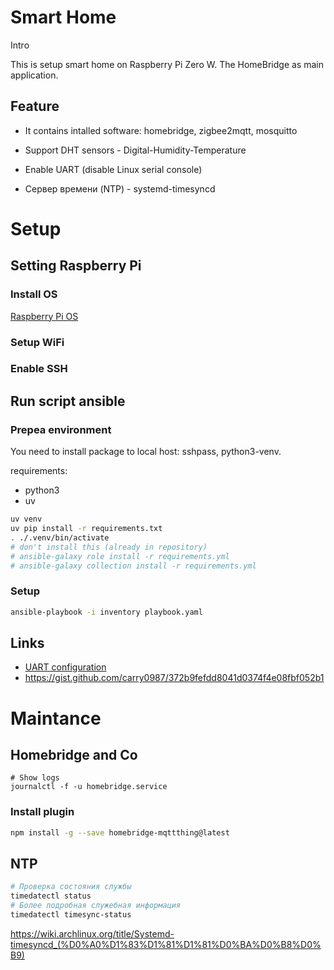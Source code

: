 # Smart Home

Intro

This is setup smart home on Raspberry Pi Zero W.
The HomeBridge as main application.

## Feature

- It contains intalled software: homebridge, zigbee2mqtt, mosquitto
- Support DHT sensors - Digital-Humidity-Temperature
- Enable UART (disable Linux serial console)

- Сервер времени (NTP) - systemd-timesyncd

# Setup

## Setting Raspberry Pi

### Install OS

[Raspberry Pi OS](https://www.raspberrypi.org/software/)

### Setup WiFi

### Enable SSH

## Run script ansible

### Prepea environment

You need to install package to local host: sshpass, python3-venv.

requirements:
- python3
- uv

```bash
uv venv
uv pip install -r requirements.txt
. ./.venv/bin/activate
# don't install this (already in repository)
# ansible-galaxy role install -r requirements.yml
# ansible-galaxy collection install -r requirements.yml
```

### Setup

```bash
ansible-playbook -i inventory playbook.yaml
```

## Links

- [UART configuration](https://www.raspberrypi.org/documentation/configuration/uart.md)
- https://gist.github.com/carry0987/372b9fefdd8041d0374f4e08fbf052b1


# Maintance

## Homebridge and Co

```shell
# Show logs
journalctl -f -u homebridge.service
```

### Install plugin

```bash
npm install -g --save homebridge-mqttthing@latest
```

## NTP

```bash
# Проверка состояния службы
timedatectl status
# Более подробная служебная информация
timedatectl timesync-status
```

https://wiki.archlinux.org/title/Systemd-timesyncd_(%D0%A0%D1%83%D1%81%D1%81%D0%BA%D0%B8%D0%B9)
